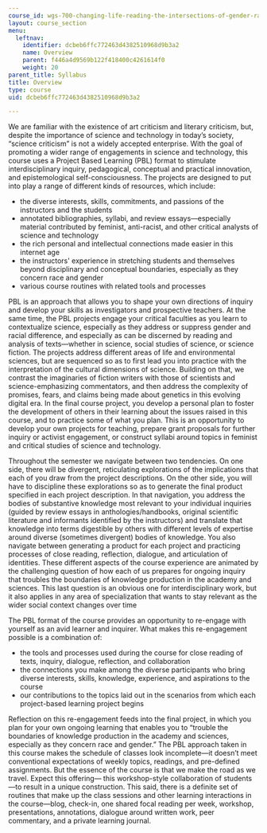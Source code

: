 ```yaml
---
course_id: wgs-700-changing-life-reading-the-intersections-of-gender-race-biology-and-literature-spring-2017
layout: course_section
menu:
  leftnav:
    identifier: dcbeb6ffc772463d4382510968d9b3a2
    name: Overview
    parent: f446a4d9569b122f418400c4261614f0
    weight: 20
parent_title: Syllabus
title: Overview
type: course
uid: dcbeb6ffc772463d4382510968d9b3a2

---
```


We are familiar with the existence of art criticism and literary criticism, but, despite the importance of science and technology in today’s society, “science criticism” is not a widely accepted enterprise. With the goal of promoting a wider range of engagements in science and technology, this course uses a Project Based Learning (PBL) format to stimulate interdisciplinary inquiry, pedagogical, conceptual and practical innovation, and epistemological self-consciousness. The projects are designed to put into play a range of different kinds of resources, which include:

*   the diverse interests, skills, commitments, and passions of the instructors and the students
*   annotated bibliographies, syllabi, and review essays—especially material contributed by feminist, anti-racist, and other critical analysts of science and technology
*   the rich personal and intellectual connections made easier in this internet age
*   the instructors' experience in stretching students and themselves beyond disciplinary and conceptual boundaries, especially as they concern race and gender
*   various course routines with related tools and processes

PBL is an approach that allows you to shape your own directions of inquiry and develop your skills as investigators and prospective teachers. At the same time, the PBL projects engage your critical faculties as you learn to contextualize science, especially as they address or suppress gender and racial difference, and especially as can be discerned by reading and analysis of texts—whether in science, social studies of science, or science fiction. The projects address different areas of life and environmental sciences, but are sequenced so as to first lead you into practice with the interpretation of the cultural dimensions of science. Building on that, we contrast the imaginaries of fiction writers with those of scientists and science-emphasizing commentators, and then address the complexity of promises, fears, and claims being made about genetics in this evolving digital era. In the final course project, you develop a personal plan to foster the development of others in their learning about the issues raised in this course, and to practice some of what you plan. This is an opportunity to develop your own projects for teaching, prepare grant proposals for further inquiry or activist engagement, or construct syllabi around topics in feminist and critical studies of science and technology.

Throughout the semester we navigate between two tendencies. On one side, there will be divergent, reticulating explorations of the implications that each of you draw from the project descriptions. On the other side, you will have to discipline these explorations so as to generate the final product specified in each project description. In that navigation, you address the bodies of substantive knowledge most relevant to your individual inquiries (guided by review essays in anthologies/handbooks, original scientific literature and informants identified by the instructors) and translate that knowledge into terms digestible by others with different levels of expertise around diverse (sometimes divergent) bodies of knowledge. You also navigate between generating a product for each project and practicing processes of close reading, reflection, dialogue, and articulation of identities. These different aspects of the course experience are animated by the challenging question of how each of us prepares for ongoing inquiry that troubles the boundaries of knowledge production in the academy and sciences. This last question is an obvious one for interdisciplinary work, but it also applies in any area of specialization that wants to stay relevant as the wider social context changes over time 

The PBL format of the course provides an opportunity to re-engage with yourself as an avid learner and inquirer. What makes this re-engagement possible is a combination of:

*   the tools and processes used during the course for close reading of texts, inquiry, dialogue, reflection, and collaboration
*   the connections you make among the diverse participants who bring diverse interests, skills, knowledge, experience, and aspirations to the course
*   our contributions to the topics laid out in the scenarios from which each project-based learning project begins

Reflection on this re-engagement feeds into the final project, in which you plan for your own ongoing learning that enables you to “trouble the boundaries of knowledge production in the academy and sciences, especially as they concern race and gender.” The PBL approach taken in this course makes the schedule of classes look incomplete—it doesn’t meet conventional expectations of weekly topics, readings, and pre-defined assignments. But the essence of the course is that we make the road as we travel. Expect this offering— this workshop-style collaboration of students—to result in a unique construction. This said, there is a definite set of routines that make up the class sessions and other learning interactions in the course—blog, check-in, one shared focal reading per week, workshop, presentations, annotations, dialogue around written work, peer commentary, and a private learning journal.